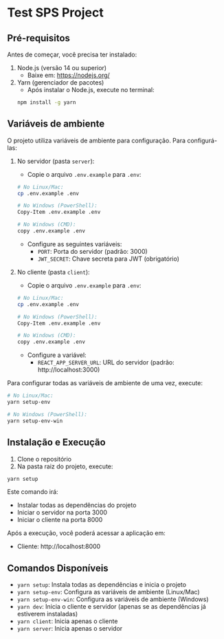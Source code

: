 # Test SPS Project

## Pré-requisitos

Antes de começar, você precisa ter instalado:
1. Node.js (versão 14 ou superior)
   - Baixe em: https://nodejs.org/
2. Yarn (gerenciador de pacotes)
   - Após instalar o Node.js, execute no terminal:
   ```bash
   npm install -g yarn
   ```

## Variáveis de ambiente

O projeto utiliza variáveis de ambiente para configuração. Para configurá-las:

1. No servidor (pasta `server`):
   - Copie o arquivo `.env.example` para `.env`:
   ```bash
   # No Linux/Mac:
   cp .env.example .env
   
   # No Windows (PowerShell):
   Copy-Item .env.example .env
   
   # No Windows (CMD):
   copy .env.example .env
   ```
   - Configure as seguintes variáveis:
     - `PORT`: Porta do servidor (padrão: 3000)
     - `JWT_SECRET`: Chave secreta para JWT (obrigatório)

2. No cliente (pasta `client`):
   - Copie o arquivo `.env.example` para `.env`:
   ```bash
   # No Linux/Mac:
   cp .env.example .env
   
   # No Windows (PowerShell):
   Copy-Item .env.example .env
   
   # No Windows (CMD):
   copy .env.example .env
   ```
   - Configure a variável:
     - `REACT_APP_SERVER_URL`: URL do servidor (padrão: http://localhost:3000)

Para configurar todas as variáveis de ambiente de uma vez, execute:
```bash
# No Linux/Mac:
yarn setup-env

# No Windows (PowerShell):
yarn setup-env-win
```

## Instalação e Execução

1. Clone o repositório
2. Na pasta raiz do projeto, execute:
```bash
yarn setup
```

Este comando irá:
- Instalar todas as dependências do projeto
- Iniciar o servidor na porta 3000
- Iniciar o cliente na porta 8000

Após a execução, você poderá acessar a aplicação em:
- Cliente: http://localhost:8000

## Comandos Disponíveis

- `yarn setup`: Instala todas as dependências e inicia o projeto
- `yarn setup-env`: Configura as variáveis de ambiente (Linux/Mac)
- `yarn setup-env-win`: Configura as variáveis de ambiente (Windows)
- `yarn dev`: Inicia o cliente e servidor (apenas se as dependências já estiverem instaladas)
- `yarn client`: Inicia apenas o cliente
- `yarn server`: Inicia apenas o servidor
